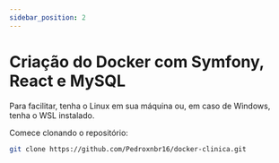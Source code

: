 ```yaml
---
sidebar_position: 2
---
```


# Criação do Docker com Symfony, React e MySQL

Para facilitar, tenha o Linux em sua máquina ou, em caso de Windows, tenha o WSL instalado.

Comece clonando o repositório:

```bash
git clone https://github.com/Pedroxnbr16/docker-clinica.git
